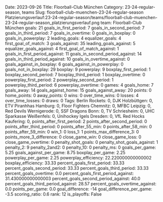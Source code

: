 Date: 2023-09-26
Title: Floorball-Club München
Category: 23-24-regular-season, teams
Slug: floorball-club-muenchen-23-24-regular-season
Platzierungsverlauf:23-24-regular-season/teams/floorball-club-muenchen-23-24-regular-season_platzierungsverlauf.png
team: Floorball-Club München
goals: 21
goals_in_first_period: 7
goals_in_second_period: 7
goals_in_third_period: 7
goals_in_overtime: 0
goals_in_boxplay: 0
goals_in_powerplay: 2
leading_goals: 4
equalizer_goals: 4
first_goal_of_match: 3
goals_against: 35
leading_goals_against: 5
equalizer_goals_against: 4
first_goal_of_match_against: 1
goals_in_first_period_against: 11
goals_in_second_period_against: 14
goals_in_third_period_against: 10
goals_in_overtime_against: 0
goals_against_in_boxplay: 6
goals_against_in_powerplay: 0
goals_not_in_boxplay: 29
boxplay: 9
powerplay: 9
boxplay_first_period: 1
boxplay_second_period: 7
boxplay_third_period: 1
boxplay_overtime: 0
powerplay_first_period: 2
powerplay_second_period: 1
powerplay_third_period: 6
powerplay_overtime: 0
games: 4
goals_home: 7
goals_away: 14
goals_against_home: 15
goals_against_away: 20
points: 0
home_points: 0
away_points: 0
wins: 0
over_time_wins: 0
losses: 4
over_time_losses: 0
draws: 0
Tags:  Berlin Rockets: 0,  DJK Holzbüttgen: 0,  ETV Piranhhas Hamburg: 0,  Floor Fighters Chemnitz: 0,  MFBC Leipzig: 0,  Red Devils Wernigerode: 0,  SSF Dragons Bonn: 0,  TV Schriesheim: 0,  UHC Sparkasse Weißenfels: 0,  Unihockey Igels Dresden: 0,  VfL Red Hocks Kaufering: 0,
points_after_first_period: 2
points_after_second_period: 0
points_after_third_period: 0
points_after_55_min: 0
points_after_58_min: 0
points_after_59_min: 0
win_1: 0
loss_1: 1
points_max_difference_3: 0
points_more_3_difference: 0
close_game_win: 0
close_game_loss: 0
close_game_overtime: 0
penalty_shot_goals: 0
penalty_shot_goals_against: 1
penalty_2: 9
penalty_2and2: 0
penalty_10: 0
penalty_ms: 0
goals_per_game: 5.25
goals_against_per_game: 8.75
boxplay_per_game: 2.25
powerplay_per_game: 2.25
powerplay_efficiency: 22.220000000000002
boxplay_efficiency: 33.33
percent_goals_first_period: 33.33
percent_goals_second_period: 33.33
percent_goals_third_period: 33.33
percent_goals_overtime: 0.0
percent_goals_first_period_against: 31.430000000000003
percent_goals_second_period_against: 40.0
percent_goals_third_period_against: 28.57
percent_goals_overtime_against: 0.0
points_per_game: 0.0
goal_difference: -14
goal_difference_per_game: -3.5
scoring_ratio: 0.6
rank: 12
is_playoffs: False
